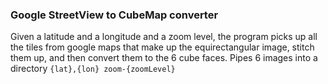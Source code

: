 ### Google StreetView to CubeMap converter

Given a latitude and a longitude and a zoom level, the program picks up all the tiles from google maps that make up the equirectangular image, stitch them up, and then convert them to the 6 cube faces. Pipes 6 images into a directory `{lat},{lon} zoom-{zoomLevel}`
